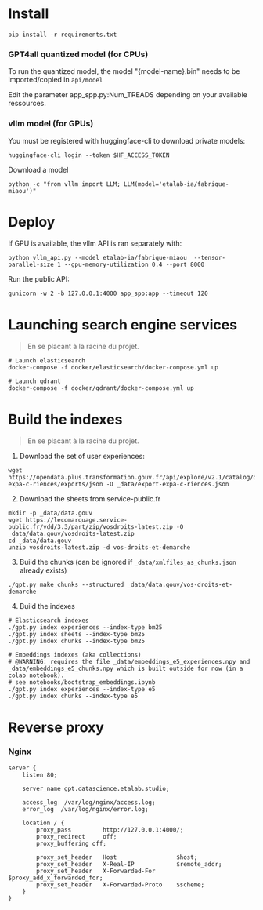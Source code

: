 # Install

    pip install -r requirements.txt


### GPT4all quantized model (for CPUs)

To run the quantized model, the model "{model-name}.bin" needs to be imported/copied in `api/model`

Edit the parameter app_spp.py:Num_TREADS depending on your available ressources.


### vllm model (for GPUs)

You must be registered with huggingface-cli to download private models:

    huggingface-cli login --token $HF_ACCESS_TOKEN

Download a model

    python -c "from vllm import LLM; LLM(model='etalab-ia/fabrique-miaou')"


# Deploy

If GPU is available, the vllm API is ran separately with:

    python vllm_api.py --model etalab-ia/fabrique-miaou  --tensor-parallel-size 1 --gpu-memory-utilization 0.4 --port 8000


Run the public API:

    gunicorn -w 2 -b 127.0.0.1:4000 app_spp:app --timeout 120


# Launching search engine services

> En se placant à la racine du projet.


    # Launch elasticsearch
    docker-compose -f docker/elasticsearch/docker-compose.yml up

    # Launch qdrant
    docker-compose -f docker/qdrant/docker-compose.yml up


# Build the indexes

> En se placant à la racine du projet.

1. Download the set of user experiences:

```
wget https://opendata.plus.transformation.gouv.fr/api/explore/v2.1/catalog/datasets/export-expa-c-riences/exports/json -O _data/export-expa-c-riences.json
```


2. Download the sheets from service-public.fr

```
mkdir -p _data/data.gouv
wget https://lecomarquage.service-public.fr/vdd/3.3/part/zip/vosdroits-latest.zip -O _data/data.gouv/vosdroits-latest.zip
cd _data/data.gouv
unzip vosdroits-latest.zip -d vos-droits-et-demarche
```


3. Build the chunks (can be ignored if `_data/xmlfiles_as_chunks.json` already exists)

```
./gpt.py make_chunks --structured _data/data.gouv/vos-droits-et-demarche
```

4. Build the indexes

```
# Elasticsearch indexes
./gpt.py index experiences --index-type bm25
./gpt.py index sheets --index-type bm25
./gpt.py index chunks --index-type bm25

# Embeddings indexes (aka collections)
# @WARNING: requires the file _data/embeddings_e5_experiences.npy and _data/embeddings_e5_chunks.npy which is built outside for now (in a colab notebook). 
# see notebooks/bootstrap_embeddings.ipynb 
./gpt.py index experiences --index-type e5
./gpt.py index chunks --index-type e5
```


# Reverse proxy

### Nginx

```/etc/nginx/site-available/legal-assistant
server {
    listen 80;

    server_name gpt.datascience.etalab.studio;

    access_log  /var/log/nginx/access.log;
    error_log  /var/log/nginx/error.log;

    location / {
        proxy_pass         http://127.0.0.1:4000/;
        proxy_redirect     off;
        proxy_buffering off;

        proxy_set_header   Host                 $host;
        proxy_set_header   X-Real-IP            $remote_addr;
        proxy_set_header   X-Forwarded-For      $proxy_add_x_forwarded_for;
        proxy_set_header   X-Forwarded-Proto    $scheme;
    }
}
```
